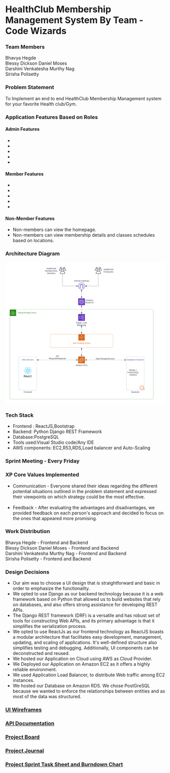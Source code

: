 # HealthClub Membership Management System By Team - Code Wizards

### Team Members <br/>
Bhavya Hegde <br/>
Blessy Dickson Daniel Moses <br/>
Darshini Venkatesha Murthy Nag <br/>
Sirisha Polisetty <br/>

### Problem Statement
To Implement an end to end HealthClub Membership Management system for your favorite Health club/Gym.

### Application Features Based on Roles
#### Admin Features
*
*
*
*
*
#### Member Features
*
*
*
*
*
#### Non-Member Features
* Non-members can view the homepage. 
* Non-members can view membership details and classes schedules based on locations.

### Architecture Diagram
![scr1](Diagrams/HealthClub_Membership_Management_Architecture.png)

### Tech Stack
* Frontend : ReactJS,Bootstrap
* Backend: Python Django REST Framework
* Database:PostgreSQL
* Tools used:Visual Studio code/Any IDE
* AWS components: EC2,R53,RDS,Load balancer and Auto-Scaling
### Sprint Meeting - Every Friday

### XP Core Values Implemented
* Communication - Everyone shared their ideas regarding the different potential situations outlined in the problem statement and expressed their viewpoints on which strategy could be the most effective. <br/><br/>
* Feedback - After evaluating the advantages and disadvantages, we provided feedback on each person's approach and decided to focus on the ones that appeared more promising. <br/>

### Work Distribution
Bhavya Hegde - Frontend and Backend <br/>
Blessy Dickson Daniel Moses - Frontend and Backend <br/>
Darshini Venkatesha Murthy Nag - Frontend and Backend <br/>
Sirisha Polisetty - Frontend and Backend <br/>

### Design Decisions
* Our aim was to choose a UI design that is straightforward and basic in order to emphasize the functionality.
* We opted to use Django as our backend technology because it is a web framework based on Python that allowed us to build websites that rely on databases, and also offers strong assistance for developing REST APIs.
* The Django REST framework (DRF) is a versatile and has robust set of tools for constructing Web APIs, and its primary advantage is that it simplifies the serialization process.
* We opted to use ReactJs as our frontend technology as ReactJS boasts a modular architecture that facilitates easy development, management, updating, and scaling of applications. It's well-defined structure also simplifies testing and debugging. Additionally, UI components can be deconstructed and reused.
* We hosted our Application on Cloud using AWS as Cloud Provider.
* We Deployed our Application on Amazon EC2 as it offers a highly reliable environment.
* We used Application Load Balancer, to distribute Web traffic among EC2 instances.
* We hosted our Database on Amazon RDS. We chose PostGreSQL because we wanted to enforce the relationships between entities and as most of the data was structured.

### [UI Wireframes](https://github.com/gopinathsjsu/team-project-code-wizards/tree/main/UI%20Wireframework)

### [API Documentation](https://docs.google.com/document/d/1L-xuCkBWL0NLYotEjAiYUzciYYHsNrZPEX1D7LG0Pvs/)

### [Project Board](https://github.com/orgs/gopinathsjsu/projects/75)

### [Project Journal](https://docs.google.com/spreadsheets/d/1Bi0zrF7mX-q2RkM4P8W8K3kymJNO0gGT/)

### [Project Sprint Task Sheet and Burndown Chart](https://docs.google.com/spreadsheets/d/1gh1m1cc37O5jzcjil8OEjS9EB_Ar_FAh/)

